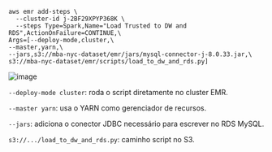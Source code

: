```
aws emr add-steps \
  --cluster-id j-2BF29XPYP368K \
  --steps Type=Spark,Name="Load Trusted to DW and RDS",ActionOnFailure=CONTINUE,\
Args=[--deploy-mode,cluster,\
--master,yarn,\
--jars,s3://mba-nyc-dataset/emr/jars/mysql-connector-j-8.0.33.jar,\
s3://mba-nyc-dataset/emr/scripts/load_to_dw_and_rds.py]
```

![image](https://github.com/user-attachments/assets/6b8a4e23-f02d-4682-8c0c-fb524cc6726b)

`--deploy-mode cluster`: roda o script diretamente no cluster EMR.

`--master yarn`: usa o YARN como gerenciador de recursos.

`--jars`: adiciona o conector JDBC necessário para escrever no RDS MySQL.

`s3://.../load_to_dw_and_rds.py`: caminho script no S3.
